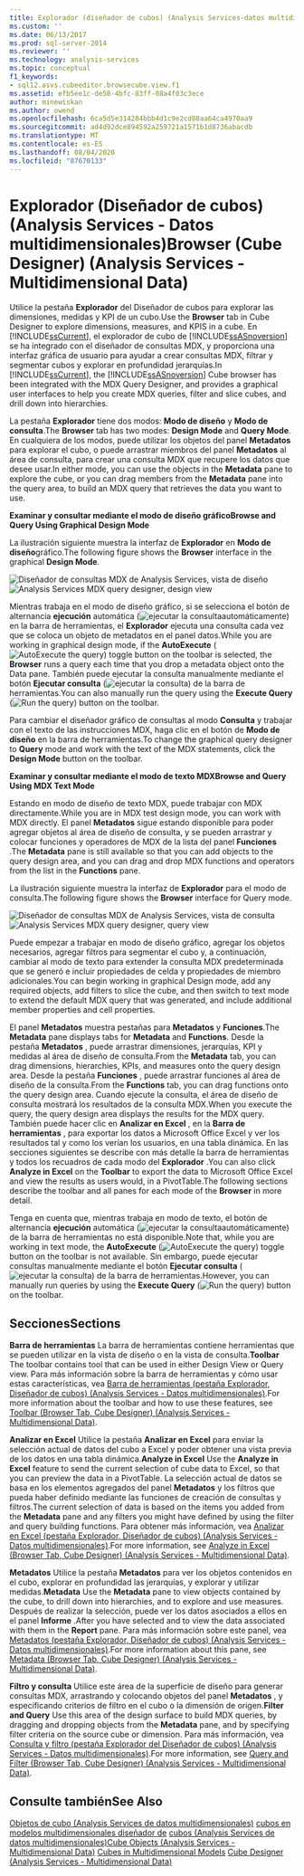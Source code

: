```yaml
---
title: Explorador (diseñador de cubos) (Analysis Services-datos multidimensionales) | Microsoft Docs
ms.custom: ''
ms.date: 06/13/2017
ms.prod: sql-server-2014
ms.reviewer: ''
ms.technology: analysis-services
ms.topic: conceptual
f1_keywords:
- sql12.asvs.cubeeditor.browsecube.view.f1
ms.assetid: efb5ee1c-de50-4bfc-83ff-08a4f03c3ece
author: minewiskan
ms.author: owend
ms.openlocfilehash: 6ca5d5e314284bbb4d1c9e2cd88aa64ca4970aa9
ms.sourcegitcommit: ad4d92dce894592a259721a1571b1d8736abacdb
ms.translationtype: MT
ms.contentlocale: es-ES
ms.lasthandoff: 08/04/2020
ms.locfileid: "87670133"
---
```

# <a name="browser-cube-designer-analysis-services---multidimensional-data"></a><span data-ttu-id="98a10-102">Explorador (Diseñador de cubos) (Analysis Services - Datos multidimensionales)</span><span class="sxs-lookup"><span data-stu-id="98a10-102">Browser (Cube Designer) (Analysis Services - Multidimensional Data)</span></span>
  <span data-ttu-id="98a10-103">Utilice la pestaña **Explorador** del Diseñador de cubos para explorar las dimensiones, medidas y KPI de un cubo.</span><span class="sxs-lookup"><span data-stu-id="98a10-103">Use the **Browser** tab in Cube Designer to explore dimensions, measures, and KPIS in a cube.</span></span> <span data-ttu-id="98a10-104">En [!INCLUDE[ssCurrent](../includes/sscurrent-md.md)], el explorador de cubo de [!INCLUDE[ssASnoversion](../includes/ssasnoversion-md.md)] se ha integrado con el diseñador de consultas MDX, y proporciona una interfaz gráfica de usuario para ayudar a crear consultas MDX, filtrar y segmentar cubos y explorar en profundidad jerarquías.</span><span class="sxs-lookup"><span data-stu-id="98a10-104">In [!INCLUDE[ssCurrent](../includes/sscurrent-md.md)], the [!INCLUDE[ssASnoversion](../includes/ssasnoversion-md.md)] Cube browser has been integrated with the MDX Query Designer, and provides a graphical user interfaces to help you create MDX queries, filter and slice cubes, and drill down into hierarchies.</span></span>

 <span data-ttu-id="98a10-105">La pestaña **Explorador** tiene dos modos: **Modo de diseño** y **Modo de consulta**.</span><span class="sxs-lookup"><span data-stu-id="98a10-105">The **Browser** tab has two modes: **Design Mode** and **Query Mode**.</span></span> <span data-ttu-id="98a10-106">En cualquiera de los modos, puede utilizar los objetos del panel **Metadatos** para explorar el cubo, o puede arrastrar miembros del panel **Metadatos** al área de consulta, para crear una consulta MDX que recupere los datos que desee usar.</span><span class="sxs-lookup"><span data-stu-id="98a10-106">In either mode, you can use the objects in the **Metadata** pane to explore the cube, or you can drag members from the **Metadata** pane into the query area, to build an MDX query that retrieves the data you want to use.</span></span>

 <span data-ttu-id="98a10-107">**Examinar y consultar mediante el modo de diseño gráfico**</span><span class="sxs-lookup"><span data-stu-id="98a10-107">**Browse and Query Using Graphical Design Mode**</span></span>

 <span data-ttu-id="98a10-108">La ilustración siguiente muestra la interfaz de **Explorador** en **Modo de diseño**gráfico.</span><span class="sxs-lookup"><span data-stu-id="98a10-108">The following figure shows the **Browser** interface in the graphical **Design Mode**.</span></span>

 <span data-ttu-id="98a10-109">![Diseñador de consultas MDX de Analysis Services, vista de diseño](media/rsqd-dsawas-mdx-designmode.gif "Diseñador de consultas MDX de Analysis Services, vista de diseño")</span><span class="sxs-lookup"><span data-stu-id="98a10-109">![Analysis Services MDX query designer, design view](media/rsqd-dsawas-mdx-designmode.gif "Analysis Services MDX query designer, design view")</span></span>

 <span data-ttu-id="98a10-110">Mientras trabaja en el modo de diseño gráfico, si se selecciona el botón de alternancia **ejecución** automática (![ejecutar la consulta](media/rsqdicon-autoexecute.gif "Ejecutar la consulta automáticamente")automáticamente) en la barra de herramientas, el **Explorador** ejecuta una consulta cada vez que se coloca un objeto de metadatos en el panel datos.</span><span class="sxs-lookup"><span data-stu-id="98a10-110">While you are working in graphical design mode, if the **AutoExecute** (![AutoExecute the query](media/rsqdicon-autoexecute.gif "AutoExecute the query")) toggle button on the toolbar is selected, the **Browser** runs a query each time that you drop a metadata object onto the Data pane.</span></span> <span data-ttu-id="98a10-111">También puede ejecutar la consulta manualmente mediante el botón **Ejecutar consulta** (![ejecutar la consulta](media/rsqdicon-run.gif "Ejecución de la consulta")) de la barra de herramientas.</span><span class="sxs-lookup"><span data-stu-id="98a10-111">You can also manually run the query using the **Execute Query** (![Run the query](media/rsqdicon-run.gif "Run the query")) button on the toolbar.</span></span>

 <span data-ttu-id="98a10-112">Para cambiar el diseñador gráfico de consultas al modo **Consulta** y trabajar con el texto de las instrucciones MDX, haga clic en el botón de **Modo de diseño** en la barra de herramientas.</span><span class="sxs-lookup"><span data-stu-id="98a10-112">To change the graphical query designer to **Query** mode and work with the text of the MDX statements, click the **Design Mode** button on the toolbar.</span></span>

 <span data-ttu-id="98a10-113">**Examinar y consultar mediante el modo de texto MDX**</span><span class="sxs-lookup"><span data-stu-id="98a10-113">**Browse and Query Using MDX Text Mode**</span></span>

 <span data-ttu-id="98a10-114">Estando en modo de diseño de texto MDX, puede trabajar con MDX directamente.</span><span class="sxs-lookup"><span data-stu-id="98a10-114">While you are in MDX test design mode, you can work with MDX directly.</span></span> <span data-ttu-id="98a10-115">El panel **Metadatos** sigue estando disponible para poder agregar objetos al área de diseño de consulta, y se pueden arrastrar y colocar funciones y operadores de MDX de la lista del panel **Funciones** .</span><span class="sxs-lookup"><span data-stu-id="98a10-115">The **Metadata** pane is still available so that you can add objects to the query design area, and you can drag and drop MDX functions and operators from the list in the **Functions** pane.</span></span>

 <span data-ttu-id="98a10-116">La ilustración siguiente muestra la interfaz de **Explorador** para el modo de consulta.</span><span class="sxs-lookup"><span data-stu-id="98a10-116">The following figure shows the **Browser** interface for Query mode.</span></span>

 <span data-ttu-id="98a10-117">![Diseñador de consultas MDX de Analysis Services, vista de consulta](media/rsqd-dsawas-mdx-querymode.gif "Diseñador de consultas MDX de Analysis Services, vista de consulta")</span><span class="sxs-lookup"><span data-stu-id="98a10-117">![Analysis Services MDX query designer, query view](media/rsqd-dsawas-mdx-querymode.gif "Analysis Services MDX query designer, query view")</span></span>

 <span data-ttu-id="98a10-118">Puede empezar a trabajar en modo de diseño gráfico, agregar los objetos necesarios, agregar filtros para segmentar el cubo y, a continuación, cambiar al modo de texto para extender la consulta MDX predeterminada que se generó e incluir propiedades de celda y propiedades de miembro adicionales.</span><span class="sxs-lookup"><span data-stu-id="98a10-118">You can begin working in graphical Design mode, add any required objects, add filters to slice the cube, and then switch to text mode to extend the default MDX query that was generated, and include additional member properties and cell properties.</span></span>

 <span data-ttu-id="98a10-119">El panel **Metadatos** muestra pestañas para **Metadatos** y **Funciones**.</span><span class="sxs-lookup"><span data-stu-id="98a10-119">The **Metadata** pane displays tabs for **Metadata** and **Functions**.</span></span> <span data-ttu-id="98a10-120">Desde la pestaña **Metadatos** , puede arrastrar dimensiones, jerarquías, KPI y medidas al área de diseño de consulta.</span><span class="sxs-lookup"><span data-stu-id="98a10-120">From the **Metadata** tab, you can drag dimensions, hierarchies, KPIs, and measures onto the query design area.</span></span> <span data-ttu-id="98a10-121">Desde la pestaña **Funciones** , puede arrastrar funciones al área de diseño de la consulta.</span><span class="sxs-lookup"><span data-stu-id="98a10-121">From the **Functions** tab, you can drag functions onto the query design area.</span></span> <span data-ttu-id="98a10-122">Cuando ejecute la consulta, el área de diseño de consulta mostrará los resultados de la consulta MDX.</span><span class="sxs-lookup"><span data-stu-id="98a10-122">When you execute the query, the query design area displays the results for the MDX query.</span></span> <span data-ttu-id="98a10-123">También puede hacer clic en **Analizar en Excel** , en la **Barra de herramientas** , para exportar los datos a Microsoft Office Excel y ver los resultados tal y como los verían los usuarios, en una tabla dinámica. En las secciones siguientes se describe con más detalle la barra de herramientas y todos los recuadros de cada modo del **Explorador** .</span><span class="sxs-lookup"><span data-stu-id="98a10-123">You can also click **Analyze in Excel** on the **Toolbar** to export the data to Microsoft Office Excel and view the results as users would, in a PivotTable.The following sections describe the toolbar and all panes for each mode of the **Browser** in more detail.</span></span>

 <span data-ttu-id="98a10-124">Tenga en cuenta que, mientras trabaja en modo de texto, el botón de alternancia **ejecución** automática (![ejecutar la consulta](media/rsqdicon-autoexecute.gif "Ejecutar la consulta automáticamente")automáticamente) de la barra de herramientas no está disponible.</span><span class="sxs-lookup"><span data-stu-id="98a10-124">Note that, while you are working in text mode, the **AutoExecute** (![AutoExecute the query](media/rsqdicon-autoexecute.gif "AutoExecute the query")) toggle button on the toolbar is not available.</span></span> <span data-ttu-id="98a10-125">Sin embargo, puede ejecutar consultas manualmente mediante el botón **Ejecutar consulta** (![ejecutar la consulta](media/rsqdicon-run.gif "Ejecución de la consulta")) de la barra de herramientas.</span><span class="sxs-lookup"><span data-stu-id="98a10-125">However, you can manually run queries by using the **Execute Query** (![Run the query](media/rsqdicon-run.gif "Run the query")) button on the toolbar.</span></span>

## <a name="sections"></a><span data-ttu-id="98a10-126">Secciones</span><span class="sxs-lookup"><span data-stu-id="98a10-126">Sections</span></span>
 <span data-ttu-id="98a10-127">**Barra de herramientas** La barra de herramientas contiene herramientas que se pueden utilizar en la vista de diseño o en la vista de consulta.</span><span class="sxs-lookup"><span data-stu-id="98a10-127">**Toolbar** The toolbar contains tool that can be used in either Design View or Query view.</span></span> <span data-ttu-id="98a10-128">Para más información sobre la barra de herramientas y cómo usar estas características, vea [Barra de herramientas &#40;pestaña Explorador, Diseñador de cubos&#41; &#40;Analysis Services - Datos multidimensionales&#41;](toolbar-browser-tab-cube-designer-analysis-services-multidimensional-data.md).</span><span class="sxs-lookup"><span data-stu-id="98a10-128">For more information about the toolbar and how to use these features, see [Toolbar &#40;Browser Tab, Cube Designer&#41; &#40;Analysis Services - Multidimensional Data&#41;](toolbar-browser-tab-cube-designer-analysis-services-multidimensional-data.md).</span></span>

 <span data-ttu-id="98a10-129">**Analizar en Excel** Utilice la pestaña **Analizar en Excel** para enviar la selección actual de datos del cubo a Excel y poder obtener una vista previa de los datos en una tabla dinámica.</span><span class="sxs-lookup"><span data-stu-id="98a10-129">**Analyze in Excel** Use the **Analyze in Excel** feature to send the current selection of cube data to Excel, so that you can preview the data in a PivotTable.</span></span> <span data-ttu-id="98a10-130">La selección actual de datos se basa en los elementos agregados del panel **Metadatos** y los filtros que pueda haber definido mediante las funciones de creación de consultas y filtros.</span><span class="sxs-lookup"><span data-stu-id="98a10-130">The current selection of data is based on the items you added from the **Metadata** pane and any filters you might have defined by using the filter and query building functions.</span></span> <span data-ttu-id="98a10-131">Para obtener más información, vea [Analizar en Excel &#40;pestaña Explorador, Diseñador de cubos&#41; &#40;Analysis Services - Datos multidimensionales&#41;](analyze-in-excel-browser-cube-designer-analysis-services-multidimensional-data.md).</span><span class="sxs-lookup"><span data-stu-id="98a10-131">For more information, see [Analyze in Excel &#40;Browser Tab, Cube Designer&#41; &#40;Analysis Services - Multidimensional Data&#41;](analyze-in-excel-browser-cube-designer-analysis-services-multidimensional-data.md).</span></span>

 <span data-ttu-id="98a10-132">**Metadatos** Utilice la pestaña **Metadatos** para ver los objetos contenidos en el cubo, explorar en profundidad las jerarquías, y explorar y utilizar medidas.</span><span class="sxs-lookup"><span data-stu-id="98a10-132">**Metadata** Use the **Metadata** pane to view objects contained by the cube, to drill down into hierarchies, and to explore and use measures.</span></span> <span data-ttu-id="98a10-133">Después de realizar la selección, puede ver los datos asociados a ellos en el panel **Informe** .</span><span class="sxs-lookup"><span data-stu-id="98a10-133">After you have selected and to view the data associated with them in the **Report** pane.</span></span> <span data-ttu-id="98a10-134">Para más información sobre este panel, vea [Metadatos &#40;pestaña Explorador, Diseñador de cubos&#41; &#40;Analysis Services - Datos multidimensionales&#41;](metadata-browser-tab-cube-designer-analysis-services-multidimensional-data.md).</span><span class="sxs-lookup"><span data-stu-id="98a10-134">For more information about this pane, see [Metadata &#40;Browser Tab, Cube Designer&#41; &#40;Analysis Services - Multidimensional Data&#41;](metadata-browser-tab-cube-designer-analysis-services-multidimensional-data.md).</span></span>

 <span data-ttu-id="98a10-135">**Filtro y consulta** Utilice este área de la superficie de diseño para generar consultas MDX, arrastrando y colocando objetos del panel **Metadatos** , y especificando criterios de filtro en el cubo o la dimensión de origen.</span><span class="sxs-lookup"><span data-stu-id="98a10-135">**Filter and Query** Use this area of the design surface to build MDX queries, by dragging and dropping objects from the **Metadata** pane, and by specifying filter criteria on the source cube or dimension.</span></span> <span data-ttu-id="98a10-136">Para más información, vea [Consulta y filtro &#40;pestaña Explorador del Diseñador de cubos&#41; &#40;Analysis Services - Datos multidimensionales&#41;](query-filter-browser-cube-designer-analysis-services-multidimensional-data.md).</span><span class="sxs-lookup"><span data-stu-id="98a10-136">For more information, see [Query and Filter &#40;Browser Tab, Cube Designer&#41; &#40;Analysis Services - Multidimensional Data&#41;](query-filter-browser-cube-designer-analysis-services-multidimensional-data.md).</span></span>

## <a name="see-also"></a><span data-ttu-id="98a10-137">Consulte también</span><span class="sxs-lookup"><span data-stu-id="98a10-137">See Also</span></span>
 <span data-ttu-id="98a10-138">[Objetos de cubo &#40;Analysis Services de datos multidimensionales&#41;](multidimensional-models-olap-logical-cube-objects/cube-objects-analysis-services-multidimensional-data.md) [cubos en modelos multidimensionales diseñador de](multidimensional-models/cubes-in-multidimensional-models.md) [cubos &#40;Analysis Services de datos multidimensionales&#41;](cube-designer-analysis-services-multidimensional-data.md)</span><span class="sxs-lookup"><span data-stu-id="98a10-138">[Cube Objects &#40;Analysis Services - Multidimensional Data&#41;](multidimensional-models-olap-logical-cube-objects/cube-objects-analysis-services-multidimensional-data.md) [Cubes in Multidimensional Models](multidimensional-models/cubes-in-multidimensional-models.md) [Cube Designer &#40;Analysis Services - Multidimensional Data&#41;](cube-designer-analysis-services-multidimensional-data.md)</span></span>



